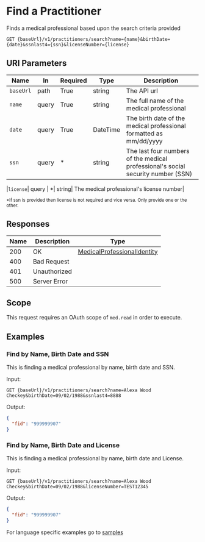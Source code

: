 # Find a Practitioner

Finds a medical professional based upon the search criteria provided
 
```HTTP 
GET {baseUrl}/v1/practitioners/search?name={name}&birthDate={date}&ssnlast4={ssn}&licenseNumber={license}
```

## URI Parameters

| Name | In | Required | Type | Description |
| ---- | -- | -------- | ---- | ----------- |
| `baseUrl` | path | True | string| The API url |
| `name` | query | True | string | The full name of the medical professional  |
| `date` | query | True | DateTime| The birth date of the medical professional  formatted as mm/dd/yyyy |
| `ssn` | query | * | string | The last four numbers of the medical professional's social security number (SSN) |

|`license`| query | *| string| The medical professional's license number|

<sub>*If ssn is provided then license is not required and vice versa. Only provide one or the other. </sub>

## Responses

| Name | Description     | Type  |
| ---- | --------------- | ----- |
| 200  | OK              | [MedicalProfessionalIdentity](../types/medicalProfessionalIdentity.md)  |
| 400  | Bad Request     |  |
| 401  | Unauthorized    |  |
| 500  | Server Error    |  |

## Scope

This request requires an OAuth scope of `med.read` in order to execute.

## Examples


### Find by Name, Birth Date and SSN
This is finding a medical professional by name, birth date and SSN. 

Input:

```HTTP
GET {baseUrl}/v1/practitioners/search?name=Alexa Wood Checkey&birthDate=09/02/1988&ssnlast4=8888
```

Output:
 
```json
{ 
  "fid": "999999907" 
} 
```

### Find by Name, Birth Date and License
This is finding a medical professional by name, birth date and License. 

Input:

```HTTP
GET {baseUrl}/v1/practitioners/search?name=Alexa Wood Checkey&birthDate=09/02/1988&licenseNumber=TEST12345
```

Output:
 
```json
{ 
  "fid": "999999907" 
} 
```

For language specific examples go to [samples](/Samples/)
